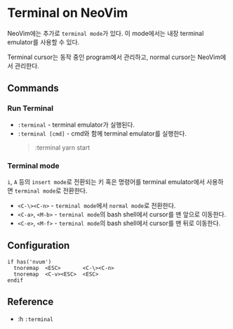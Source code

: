 # Terminal on NeoVim

NeoVim에는 추가로 `terminal mode`가 있다. 이 mode에서는 내장 terminal emulator를 사용할 수 있다.

Terminal cursor는 동작 중인 program에서 관리하고, normal cursor는 NeoVim에서 관리한다.

## Commands

### Run Terminal

* `:terminal` - terminal emulator가 실행된다.
* `:terminal [cmd]` - cmd와 함께 terminal emulator를 실행한다.
  > :terminal yarn start

### Terminal mode

`i`, `A` 등의 `insert mode`로 전환되는 키 혹은 명령어를 terminal emulator에서 사용하면 `terminal mode`로 전환한다.

* `<C-\><C-n>` - `terminal mode`에서 `normal mode`로 전환한다.
* `<C-a>`, `<M-b>` - `terminal mode`의 bash shell에서 cursor를 맨 앞으로 이동한다.
* `<C-e>`, `<M-f>` - `terminal mode`의 bash shell에서 cursor를 맨 뒤로 이동한다.

## Configuration

```vim
if has('nvum')
  tnoremap  <ESC>       <C-\><C-n>
  tnoremap  <C-v><ESC>  <ESC>
endif
```

## Reference

* :h `:terminal`
